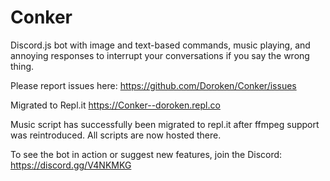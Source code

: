 # Conker
Discord.js bot with image and text-based commands, music playing, and annoying responses to interrupt your conversations if you say the wrong thing.

Please report issues here: https://github.com/Doroken/Conker/issues


Migrated to Repl.it https://Conker--doroken.repl.co

Music script has successfully been migrated to repl.it after ffmpeg support was reintroduced. All scripts are now hosted there.


To see the bot in action or suggest new features, join the Discord: https://discord.gg/V4NKMKG
